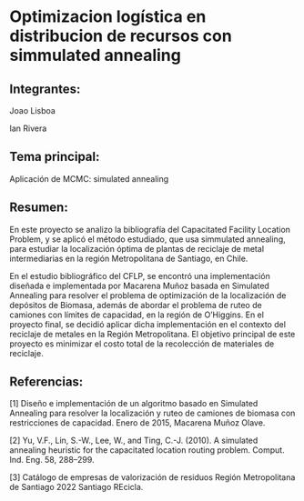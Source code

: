 # Optimizacion logística en distribucion de recursos con simmulated annealing

## Integrantes:

Joao Lisboa

Ian Rivera

## Tema principal:

Aplicación de MCMC: simulated annealing

## Resumen:

En este proyecto se analizo la bibliografía del Capacitated Facility Location Problem, y se aplicó el método estudiado, que usa simmulated annealing, para estudiar la localización óptima de plantas de reciclaje de metal intermediarias en la región Metropolitana de Santiago, en Chile.

En el estudio bibliográfico del CFLP, se encontró una implementación diseñada e implementada por Macarena Muñoz basada en Simulated Annealing para resolver el problema de optimización de la localización de depósitos de Biomasa, además de abordar el problema de ruteo de camiones con límites de capacidad, en la región de O’Higgins. En el proyecto final, se decidió aplicar dicha implementación en el contexto del reciclaje de metales en la Región Metropolitana. El objetivo principal de este proyecto es minimizar el costo total de la recolección de materiales de reciclaje.

## Referencias:

[1] Diseño e implementación de un algoritmo basado en Simulated Annealing para resolver la localización y ruteo de camiones de biomasa con restricciones de capacidad. Enero de 2015, Macarena Muñoz Olave.

[2] Yu, V.F., Lin, S.-W., Lee, W., and Ting, C.-J. (2010). A simulated annealing heuristic for the capacitated location routing problem. Comput. Ind. Eng. 58, 288–299.

[3] Catálogo de empresas de valorización de residuos Región Metropolitana de Santiago 2022 Santiago REcicla.
